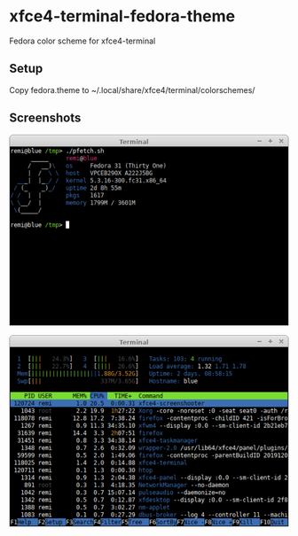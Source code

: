 # xfce4-terminal-fedora-theme

Fedora color scheme for xfce4-terminal

## Setup

Copy fedora.theme to ~/.local/share/xfce4/terminal/colorschemes/

## Screenshots

![screenshot1](screenshot1.png)

![screenshot2](screenshot2.png)
